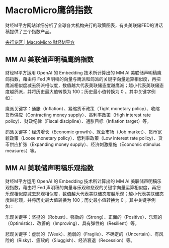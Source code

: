 # MacroMicro鹰鸽指数
财经M平方网站详细分析了全球各大机构央行的政策图表，有关美联储FED的讲话稿提供了三个指数产品。

[央行专区 | MacroMicro 财经M平方](https://sc.macromicro.me/central_bank/us)

## **MM AI 美联储声明稿鹰鸽指数**

财经M平方运用 OpenAI 的 Embedding 技术所计算出的 MM AI 美联储声明稿鹰鸽指数，藉由将 Fed 声明稿的向量与鹰派和鸽派的关键字向量运算相似度，再把鹰派相似度减去鸽派相似度，数值越大代表美联储态度越鹰派；越小代表美联储态度越鸽派，并将历史最大值转换为 100；历史最小值转换为 0 。其中关键字例如：

鹰派关键字：通胀（Inflation）、紧缩货币政策（Tight monetary policy）、收缩货币供应（Contracting money supply）、高利率政策（High interest rate policy）、财政纪律（Fiscal discipline）、通胀目标（Inflation target）等。

鸽派关键字：经济增长（Economic growth）、就业市场（Job market）、货币宽鬆政策（Loose monetary policy）、低利率政策（Low interest rate policy）、货币供应扩张（Expanding money supply）、经济刺激措施（Economic stimulus measures）等。

## **MM AI 美联储声明稿乐观指数**

财经M平方运用 OpenAI 的 Embedding 技术所计算出的 MM AI 美联储声明稿乐观指数，藉由将 Fed 声明稿的向量与乐观和悲观的关键字向量运算相似度，再把乐观相似度减去悲观相似度，数值越大代表美联储态度越乐观；越小代表美联储态度越悲观，并将历史最大值转换为 100；历史最小值转换为 0 。其中关键字例如：

乐观关键字：坚挺的（Robust）、强劲的（Strong）、正面的（Positive）、乐观的（Optimistic）、改善的（Improving）、具有弹性的（Resilient）等。

悲观关键字：虚弱的（Weak）、脆弱的（Fragile）、不确定的（Uncertain）、有风险的（Risky）、疲软的（Sluggish）、经济衰退（Recession）等。